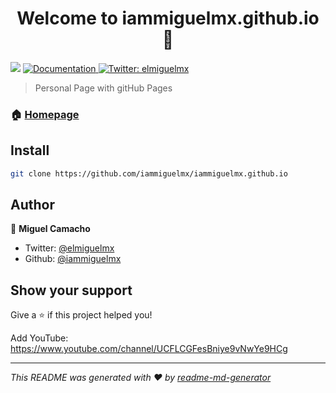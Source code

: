 <h1 align="center">Welcome to iammiguelmx.github.io 👋</h1>
<p>
  <img src="https://img.shields.io/badge/version-1.1.0-blue.svg?cacheSeconds=2592000" />
  <a href="https://iammiguelmx.github.io/">
    <img alt="Documentation" src="https://img.shields.io/badge/documentation-yes-brightgreen.svg" target="_blank" />
  </a>
  <a href="https://twitter.com/elmiguelmx">
    <img alt="Twitter: elmiguelmx" src="https://img.shields.io/twitter/follow/elmiguelmx.svg?style=social" target="_blank" />
  </a>
</p>

> Personal Page with gitHub Pages

### 🏠 [Homepage](https://iammiguelmx.github.io/)

## Install

```sh
git clone https://github.com/iammiguelmx/iammiguelmx.github.io
```

## Author

👤 **Miguel Camacho**

* Twitter: [@elmiguelmx](https://twitter.com/elmiguelmx)
* Github: [@iammiguelmx](https://github.com/iammiguelmx)

## Show your support

Give a ⭐️ if this project helped you!

Add YouTube: https://www.youtube.com/channel/UCFLCGFesBniye9vNwYe9HCg

***
_This README was generated with ❤️ by [readme-md-generator](https://github.com/kefranabg/readme-md-generator)_
